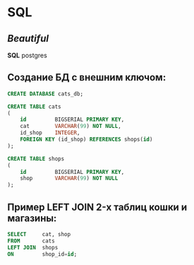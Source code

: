 # SQL
## _Beautiful_

**SQL** postgres

## Создание БД с внешним ключом:

```sql
CREATE DATABASE cats_db;

CREATE TABLE cats
(
    id         BIGSERIAL PRIMARY KEY,
    cat        VARCHAR(99) NOT NULL,
    id_shop    INTEGER,
    FOREIGN KEY (id_shop) REFERENCES shops(id)
);

CREATE TABLE shops
(
    id         BIGSERIAL PRIMARY KEY,
    shop       VARCHAR(99) NOT NULL
);
```

## Пример LEFT JOIN 2-х таблиц кошки и магазины:

```sql
SELECT     cat, shop
FROM       cats
LEFT JOIN  shops
ON         shop_id=id;
```
